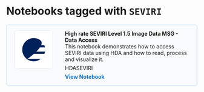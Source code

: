 # Notebooks tagged with `SEVIRI`

<div style="display: flex; flex-direction: column; gap: 20px; max-width: 800px;">
<div class="notebook-card" data-tags="HDA SEVIRI" style="display: flex; align-items: flex-start; border: 1px solid #cddff1; border-radius: 6px; padding: 14px 20px; background-color: #f9fbfe; box-shadow: 1px 1px 4px #dfeaf5;">
  <div style="width: 100px; height: 100px; flex-shrink: 0; display: flex; align-items: center; justify-content: center; background-color: #fff; border: 1px solid #e0eaf5; border-radius: 6px; overflow: hidden; margin-right: 32px;">
    <img src="/../../img/EUMETSAT-icon.png" alt="Notebook Thumbnail" style="max-width: 100%; max-height: 100%; object-fit: contain;">
  </div>
  <div style="flex: 1;">
    <strong>High rate SEVIRI Level 1.5 Image Data MSG - Data Access</strong><br>
    This notebook demonstrates how to access SEVIRI data using HDA and how to read, process and visualize it.
    <div style="margin: 6px 0;">
      <span class="tag">HDA</span><span class="tag">SEVIRI</span>
    </div>
    <a href="production/HDA/EUM_data/DEDL-HDA-EO.EUM.DAT.MSG-1.5.ipynb" style="text-decoration: none; color: #1d70b8; font-weight: bold;">View Notebook</a>
  </div>
</div>
</div>
